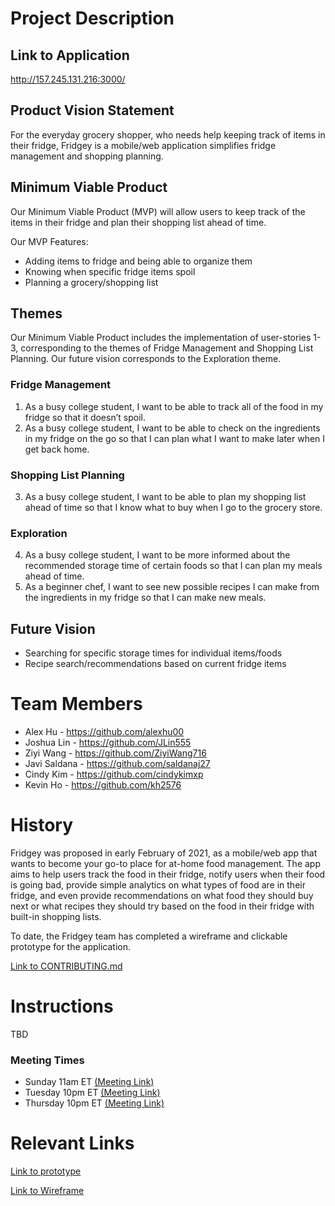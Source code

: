 # Project Description

## Link to Application
http://157.245.131.216:3000/

## Product Vision Statement
For the everyday grocery shopper, who needs help keeping track of items in their fridge, Fridgey is a mobile/web application simplifies fridge management and shopping planning.

## Minimum Viable Product
Our Minimum Viable Product (MVP) will allow users to keep track of the items in their fridge and plan their shopping list ahead of time.

Our MVP Features:
- Adding items to fridge and being able to organize them
- Knowing when specific fridge items spoil
- Planning a grocery/shopping list

## Themes
Our Minimum Viable Product includes the implementation of user-stories 1-3, corresponding to the themes of Fridge Management and Shopping List Planning. Our future vision corresponds to the Exploration theme.

### Fridge Management 
1. As a busy college student, I want to be able to track all of the food in my fridge so that it doesn’t spoil.
2. As a busy college student, I want to be able to check on the ingredients in my fridge on the go so that I can plan what I want to make later when I get back home.

### Shopping List Planning
3. As a busy college student, I want to be able to plan my shopping list ahead of time so that I know what to buy when I go to the grocery store.

### Exploration
4. As a busy college student, I want to be more informed about the recommended storage time of certain foods so that I can plan my meals ahead of time.
5. As a beginner chef, I want to see new possible recipes I can make from the ingredients in my fridge so that I can make new meals.

## Future Vision
- Searching for specific storage times for individual items/foods
- Recipe search/recommendations based on current fridge items

# Team Members
- Alex Hu - https://github.com/alexhu00
- Joshua Lin - https://github.com/JLin555
- Ziyi Wang - https://github.com/ZiyiWang716
- Javi Saldana - https://github.com/saldanaj27
- Cindy Kim - https://github.com/cindykimxp
- Kevin Ho - https://github.com/kh2576

# History
Fridgey was proposed in early February of 2021, as a mobile/web app that wants to become your go-to place for at-home food management. The app aims to help users track the food in their fridge, notify users when their food is going bad, provide simple analytics on what types of food are in their fridge, and even provide recommendations on what food they should buy next or what recipes they should try based on the food in their fridge with built-in shopping lists.

To date, the Fridgey team has completed a wireframe and clickable prototype for the application.  

[Link to CONTRIBUTING.md](https://github.com/agile-dev-assignments/project-setup-team-fridgey/blob/master/CONTRIBUTING.md)

# Instructions
TBD

### Meeting Times
- Sunday 11am ET [(Meeting Link)](https://us02web.zoom.us/j/83769775387?pwd=OUM0MlBrbU4xRHpRMkF1ZHE3WHpCUT09) 
- Tuesday 10pm ET [(Meeting Link)](https://us02web.zoom.us/j/83769775387?pwd=OUM0MlBrbU4xRHpRMkF1ZHE3WHpCUT09)
- Thursday 10pm ET [(Meeting Link)](https://us02web.zoom.us/j/83769775387?pwd=OUM0MlBrbU4xRHpRMkF1ZHE3WHpCUT09)

# Relevant Links
[Link to prototype](https://projects.invisionapp.com/d/main/default/#/projects/prototypes/21165790) 

[Link to Wireframe](https://www.figma.com/file/Fbg5hHkUSvcvvcdNjp7MLC/Fridgey?node-id=0%3A1)
